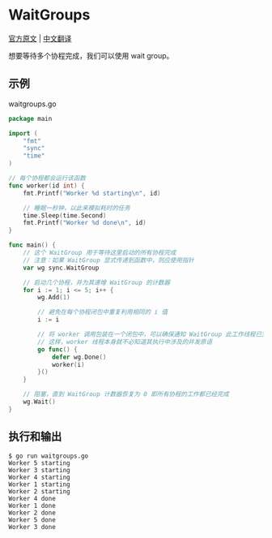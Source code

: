 # WaitGroups

[官方原文](https://gobyexample.com/waitgroups) | [中文翻译](https://gobyexample-cn.github.io/waitgroups)

想要等待多个协程完成，我们可以使用 wait group。

## 示例

waitgroups.go

```go
package main

import (
	"fmt"
	"sync"
	"time"
)

// 每个协程都会运行该函数
func worker(id int) {
	fmt.Printf("Worker %d starting\n", id)

	// 睡眠一秒钟，以此来模拟耗时的任务
	time.Sleep(time.Second)
	fmt.Printf("Worker %d done\n", id)
}

func main() {
	// 这个 WaitGroup 用于等待这里启动的所有协程完成
	// 注意：如果 WaitGroup 显式传递到函数中，则应使用指针
	var wg sync.WaitGroup

	// 启动几个协程，并为其递增 WaitGroup 的计数器
	for i := 1; i <= 5; i++ {
		wg.Add(1)

		// 避免在每个协程闭包中重复利用相同的 i 值
		i := i

		// 将 worker 调用包装在一个闭包中，可以确保通知 WaitGroup 此工作线程已完成
		// 这样，worker 线程本身就不必知道其执行中涉及的并发原语
		go func() {
			defer wg.Done()
			worker(i)
		}()
	}

	// 阻塞，直到 WaitGroup 计数器恢复为 0 即所有协程的工作都已经完成
	wg.Wait()
}
```

## 执行和输出

```
$ go run waitgroups.go
Worker 5 starting
Worker 3 starting
Worker 4 starting
Worker 1 starting
Worker 2 starting
Worker 4 done
Worker 1 done
Worker 2 done
Worker 5 done
Worker 3 done
```
